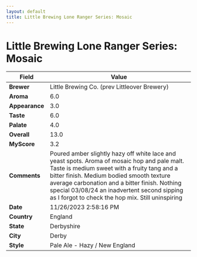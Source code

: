 ```yaml
---
layout: default
title: Little Brewing Lone Ranger Series: Mosaic
---
```


# Little Brewing Lone Ranger Series: Mosaic

| Field         | Value                                                                                                   |
|---------------|---------------------------------------------------------------------------------------------------------|
| **Brewer**    | Little Brewing Co. (prev Littleover Brewery)                                                                                        |
| **Aroma**     | 6.0                                                                                         |
| **Appearance**| 3.0                                                                                    |
| **Taste**     | 6.0                                                                                         |
| **Palate**    | 4.0                                                                                        |
| **Overall**   | 13.0                                                                                       |
| **MyScore**   | 3.2                                                                                       |
| **Comments**  | Poured amber slightly hazy off white lace and yeast spots. Aroma of mosaic hop and pale malt. Taste is medium sweet with a fruity tang and a bitter finish. Medium bodied smooth texture average carbonation and a bitter finish. Nothing special 03/08/24 an inadvertent second sipping as I forgot to check the hop mix. Still uninspiring                                                                                       |
| **Date**      | 11/26/2023 2:58:16 PM                                                                                          |
| **Country**   | England                                                                                       |
| **State**     | Derbyshire                                                                                         |
| **City**      | Derby                                                                                          |
| **Style**     | Pale Ale - Hazy / New England                                                                                         |
